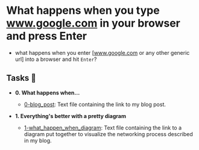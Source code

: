 # What happens when you type www.google.com in your browser and press Enter

 - what happens when you enter [www.google.com or any other generic url] into a browser and hit `Enter`?

## Tasks :page_with_curl:

* **0. What happens when...**
  * [0-blog_post](./0-blog_post): Text file containing the link to my blog post.

* **1. Everything's better with a pretty diagram**
  * [1-what_happen_when_diagram](./1-what_happen_when_diagram): Text file
  containing the link to a diagram put together to visualize the networking
  process described in my blog.
